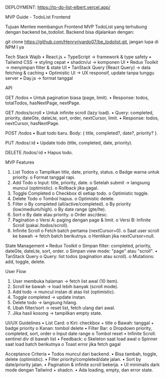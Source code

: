 DEPLOYMENT: https://to-do-list-elbert.vercel.app/

MVP Guide - TodoList Frontend 
 
Tujuan 
Mentee membangun Frontend MVP TodoList yang terhubung dengan backend be_todolist. 
Backend bisa dijalankan dengan: 
   
git clone https://github.com/Henryrivardo07/be_todolist.git, jangan lupa 
di NPM I ya 
 
 
Tech Stack Wajib 
• React.js + TypeScript → framework & type safety 
• Tailwind CSS → styling cepat 
• shadcn/ui → komponen UI 
• Redux Toolkit → menyimpan filter & state UI 
• TanStack Query (React Query) → data fetching & caching 
• Optimistic UI → UX responsif, update tanpa tunggu server 
• Day.js → format tanggal 
 
API 
 
GET /todos 
• Untuk pagination biasa (page, limit). 
• Response: todos, totalTodos, hasNextPage, nextPage. 
 
GET /todos/scroll 
• Untuk infinite scroll (lazy load). 
• Query: completed, priority, dateGte, dateLte, sort, order, nextCursor, limit. 
• Response: todos, nextCursor, hasNextPage. 
 
POST /todos 
• Buat todo baru. Body: { title, completed?, date?, priority? }. 
 
PUT /todos/:id 
• Update todo (title, completed, date, priority). 
 
DELETE /todos/:id 
• Hapus todo. 
 
MVP Features 
1. List Todos 
o Tampilkan title, date, priority, status. 
o Badge warna untuk priority. 
o Format tanggal rapi. 
2. Add Todo 
o Input: title, priority, date. 
o Setelah submit → langsung muncul (optimistic). 
o Rollback jika gagal. 
3. Toggle Completed 
o Checkbox di setiap todo. 
o Optimistic toggle. 
4. Delete Todo 
o Tombol hapus. 
o Optimistic delete. 
5. Filter 
o By completed (all/active/completed). 
o By priority (low/medium/high). 
o By date range (gte/lte). 
6. Sort 
o By date atau priority. 
o Order asc/desc. 
7. Pagination 
o Versi A: paging dengan page & limit. 
o Versi B: Infinite Scroll (pakai /todos/scroll). 
8. Infinite Scroll 
o Fetch batch pertama (nextCursor=0). 
o Saat user scroll ke bawah → fetch batch berikutnya. 
o Hentikan jika nextCursor=null. 
 
State Management 
• Redux Toolkit 
o Simpan filter: completed, priority, dateGte, dateLte, sort, order. 
o Simpan view mode: "page" atau "scroll". 
• TanStack Query 
o Query: list todos (pagination atau scroll). 
o Mutations: add, toggle, delete. 
 
User Flow 
1. User membuka halaman → fetch list awal (10 item). 
2. Scroll ke bawah → load lebih banyak (scroll mode). 
3. Add todo → muncul instan di atas list (optimistic). 
4. Toggle completed → update instan. 
5. Delete todo → langsung hilang. 
6. Ubah filter/sort → reset list, fetch ulang dari awal. 
7. Jika hasil kosong → tampilkan empty state. 
 
UI/UX Guidelines 
• List Card: 
o Kiri: checkbox + title 
o Bawah: tanggal + badge priority 
o Kanan: tombol delete 
• Filter Bar: 
o Dropdown priority, completed, sort, order 
o Input date range 
o Tombol reset 
• Infinite Scroll: sentinel div di bawah list 
• Feedback: 
o Skeleton saat load awal 
o Spinner saat load batch berikutnya 
o Toast error jika fetch gagal 
 
Acceptance Criteria 
• Todos muncul dari backend. 
• Bisa tambah, toggle, delete (optimistic). 
• Filter priority/completed/date jalan. 
• Sort by date/priority jalan. 
• Pagination & infinite scroll bekerja. 
• UI minimalis dark mode dengan Tailwind + shadcn. 
• Ada loading, empty, dan error state. 
